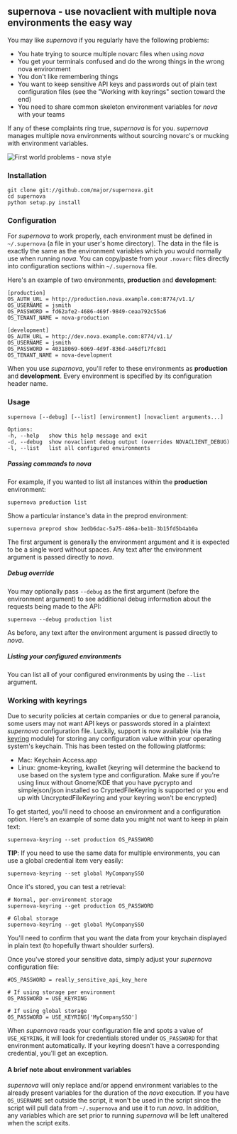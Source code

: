 ## supernova - use novaclient with multiple nova environments the easy way

You may like *supernova* if you regularly have the following problems:

* You hate trying to source multiple novarc files when using *nova*
* You get your terminals confused and do the wrong things in the wrong nova environment
* You don't like remembering things
* You want to keep sensitive API keys and passwords out of plain text configuration files (see the "Working with keyrings" section toward the end)
* You need to share common skeleton environment variables for *nova* with your teams

If any of these complaints ring true, *supernova* is for you. *supernova* manages multiple nova environments without sourcing novarc's or mucking with environment variables.

![First world problems - nova style](https://skitch.mhtx.net/firstworldproblems-multiplenovaenvironments-20120316-072224.jpg)

### Installation

    git clone git://github.com/major/supernova.git
    cd supernova
    python setup.py install

### Configuration

For *supernova* to work properly, each environment must be defined in `~/.supernova` (a file in your user's home directory).  The data in the file is exactly the same as the environment variables which you would normally use when running *nova*.  You can copy/paste from your `.novarc` files directly into configuration sections within `~/.supernova` file.

Here's an example of two environments, **production** and **development**:

    [production]
    OS_AUTH_URL = http://production.nova.example.com:8774/v1.1/
    OS_USERNAME = jsmith
    OS_PASSWORD = fd62afe2-4686-469f-9849-ceaa792c55a6
    OS_TENANT_NAME = nova-production

    [development]
    OS_AUTH_URL = http://dev.nova.example.com:8774/v1.1/
    OS_USERNAME = jsmith
    OS_PASSWORD = 40318069-6069-4d9f-836d-a46df17fc8d1
    OS_TENANT_NAME = nova-development

When you use *supernova*, you'll refer to these environments as **production** and **development**.  Every environment is specified by its configuration header name.

### Usage

    supernova [--debug] [--list] [environment] [novaclient arguments...]

    Options:
    -h, --help   show this help message and exit
    -d, --debug  show novaclient debug output (overrides NOVACLIENT_DEBUG)
    -l, --list   list all configured environments

##### Passing commands to *nova*

For example, if you wanted to list all instances within the **production** environment:

    supernova production list

Show a particular instance's data in the preprod environment:

    supernova preprod show 3edb6dac-5a75-486a-be1b-3b15fd5b4ab0a

The first argument is generally the environment argument and it is expected to be a single word without spaces. Any text after the environment argument is passed directly to *nova*.

##### Debug override

You may optionally pass `--debug` as the first argument (before the environment argument) to see additional debug information about the requests being made to the API:

    supernova --debug production list

As before, any text after the environment argument is passed directly to *nova*.

##### Listing your configured environments

You can list all of your configured environments by using the `--list` argument.

### Working with keyrings
Due to security policies at certain companies or due to general paranoia, some users may not want API keys or passwords stored in a plaintext *supernova* configuration file.  Luckily, support is now available (via the [keyring](http://pypi.python.org/pypi/keyring) module) for storing any configuration value within your operating system's keychain.  This has been tested on the following platforms:

* Mac: Keychain Access.app
* Linux: gnome-keyring, kwallet (keyring will determine the backend to use based on the system type and configuration. Make sure if you're using linux without Gnome/KDE that you have pycrypto and simplejson/json installed so CryptedFileKeyring is supported or you end up with UncryptedFileKeyring and your keyring won't be encrypted)

To get started, you'll need to choose an environment and a configuration option.  Here's an example of some data you might not want to keep in plain text:

    supernova-keyring --set production OS_PASSWORD

**TIP**: If you need to use the same data for multiple environments, you can use a global credential item very easily:

    supernova-keyring --set global MyCompanySSO

Once it's stored, you can test a retrieval:

    # Normal, per-environment storage
    supernova-keyring --get production OS_PASSWORD

    # Global storage
    supernova-keyring --get global MyCompanySSO

You'll need to confirm that you want the data from your keychain displayed in plain text (to hopefully thwart shoulder surfers).

Once you've stored your sensitive data, simply adjust your *supernova* configuration file:

    #OS_PASSWORD = really_sensitive_api_key_here
    
    # If using storage per environment
    OS_PASSWORD = USE_KEYRING
    
    # If using global storage
    OS_PASSWORD = USE_KEYRING['MyCompanySSO']

When *supernova* reads your configuration file and spots a value of `USE_KEYRING`, it will look for credentials stored under `OS_PASSWORD` for that environment automatically.  If your keyring doesn't have a corresponding credential, you'll get an exception.

#### A brief note about environment variables

*supernova* will only replace and/or append environment variables to the already present variables for the duration of the *nova* execution. If you have `OS_USERNAME` set outside the script, it won't be used in the script since the script will pull data from `~/.supernova` and use it to run *nova*. In addition, any variables which are set prior to running *supernova* will be left unaltered when the script exits.
